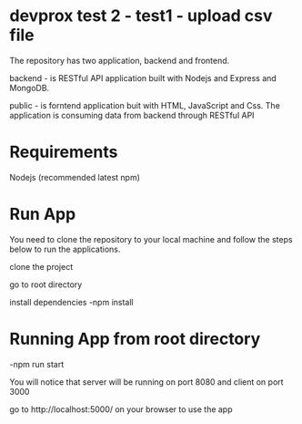 # devprox test 2 - test1 - upload csv file

The repository has two application, backend and frontend.

backend - is RESTful API application built with Nodejs and Express and MongoDB.

public - is forntend application buit with HTML, JavaScript and Css. The application is consuming data from backend through RESTful API

# Requirements

Nodejs (recommended latest npm)


# Run App

You need to clone the repository to your local machine and follow the steps below to run the applications.

clone the project

go to root directory

install dependencies
-npm install


# Running App from root directory
-npm run start

You will notice that server will be running on port 8080 and client on port 3000

go to http://localhost:5000/ on your browser to use the app